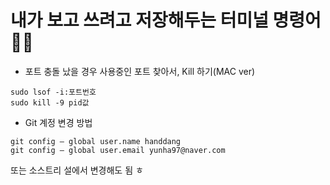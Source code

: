 # 내가 보고 쓰려고 저장해두는 터미널 명령어👩‍💻

+ 포트 충돌 났을 경우 사용중인 포트 찾아서, Kill 하기(MAC ver)
```
sudo lsof -i:포트번호
sudo kill -9 pid값
```

+ Git 계정 변경 방법
```
git config — global user.name handdang
git config — global user.email yunha97@naver.com
```
또는 소스트리 설에서 변경해도 됨 ㅎ
